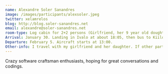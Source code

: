 ```yaml
---
name: Alexandre Soler Sanandres
image: /images/participants/alexsoler.jpeg
twitter: xelamrelos
blog: http://blog.soler-sanandres.net
email: alexandre@soler-sanandres.net
room-type: Log cabin for 2+2 persons (Girlfriend, her 9 year old doughter and me)
Arrival: January 30. Landing in Ivalo at about 18:05, then bus to Kiilopää.
Departure: February 5. Aircraft starts at 13:00. 
Other-info: I travel with my girlfriend and her daughter. If other participants are also on the same days there, maybe we can do something together. Would be nice.
---
```


Crazy software craftsman enthusiasts, hoping for great conversations and codings.

